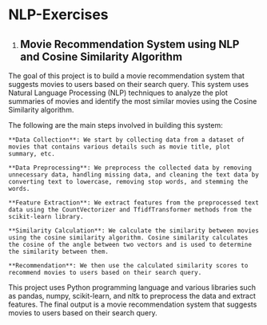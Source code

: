 # NLP-Exercises

1. ## Movie Recommendation System using NLP and Cosine Similarity Algorithm

The goal of this project is to build a movie recommendation system that suggests movies to users based on their search query. This system uses Natural Language Processing (NLP) techniques to analyze the plot summaries of movies and identify the most similar movies using the Cosine Similarity algorithm.

The following are the main steps involved in building this system:

    **Data Collection**: We start by collecting data from a dataset of movies that contains various details such as movie title, plot summary, etc.

    **Data Preprocessing**: We preprocess the collected data by removing unnecessary data, handling missing data, and cleaning the text data by converting text to lowercase, removing stop words, and stemming the words.

    **Feature Extraction**: We extract features from the preprocessed text data using the CountVectorizer and TfidfTransformer methods from the scikit-learn library.

    **Similarity Calculation**: We calculate the similarity between movies using the cosine similarity algorithm. Cosine similarity calculates the cosine of the angle between two vectors and is used to determine the similarity between them.

    **Recommendation**: We then use the calculated similarity scores to recommend movies to users based on their search query.

This project uses Python programming language and various libraries such as pandas, numpy, scikit-learn, and nltk to preprocess the data and extract features. The final output is a movie recommendation system that suggests movies to users based on their search query.
